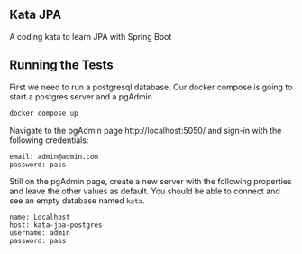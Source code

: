 Kata JPA
--------
A coding kata to learn JPA with Spring Boot


Running the Tests
-----------------
First we need to run a postgresql database.
Our docker compose is going to start a postgres server and a pgAdmin

```bash
docker compose up
```

Navigate to the pgAdmin page http://localhost:5050/ and sign-in with the following credentials:
```
email: admin@admin.com
password: pass
```

Still on the pgAdmin page, create a new server with the following properties and leave the other values as default.
You should be able to connect and see an empty database named `kata`. 
```
name: Localhost
host: kata-jpa-postgres
username: admin
password: pass
```

